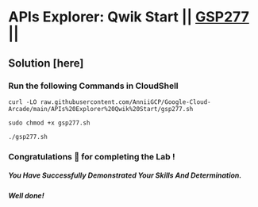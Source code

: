 # APIs Explorer: Qwik Start || [GSP277](https://www.cloudskillsboost.google/focuses/2457?parent=catalog) ||

## Solution [here]

### Run the following Commands in CloudShell

```
curl -LO raw.githubusercontent.com/AnniiGCP/Google-Cloud-Arcade/main/APIs%20Explorer%20Qwik%20Start/gsp277.sh

sudo chmod +x gsp277.sh

./gsp277.sh
```

### Congratulations 🎉 for completing the Lab !

##### *You Have Successfully Demonstrated Your Skills And Determination.*

#### *Well done!*



